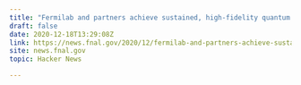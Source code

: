 ```yaml
---
title: "Fermilab and partners achieve sustained, high-fidelity quantum teleportation"
draft: false
date: 2020-12-18T13:29:08Z
link: https://news.fnal.gov/2020/12/fermilab-and-partners-achieve-sustained-high-fidelity-quantum-teleportation/?utm_medium=RSS&utm_source=hune
site: news.fnal.gov
topic: Hacker News  

---
```


